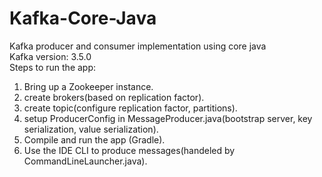 # Kafka-Core-Java
Kafka producer and consumer implementation using core java <br>
Kafka version: 3.5.0 <br>
Steps to run the app: <br>
1. Bring up a Zookeeper instance.
2. create brokers(based on replication factor).
3. create topic(configure replication factor, partitions).
4. setup ProducerConfig in MessageProducer.java(bootstrap server, key serialization, value serialization).
5. Compile and run the app (Gradle).
6. Use the IDE CLI to produce messages(handeled by CommandLineLauncher.java).
